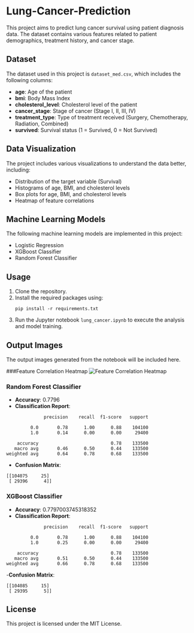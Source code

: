 # Lung-Cancer-Prediction

This project aims to predict lung cancer survival using patient diagnosis data. The dataset contains various features related to patient demographics, treatment history, and cancer stage.

## Dataset

The dataset used in this project is `dataset_med.csv`, which includes the following columns:

- **age**: Age of the patient
- **bmi**: Body Mass Index
- **cholesterol_level**: Cholesterol level of the patient
- **cancer_stage**: Stage of cancer (Stage I, II, III, IV)
- **treatment_type**: Type of treatment received (Surgery, Chemotherapy, Radiation, Combined)
- **survived**: Survival status (1 = Survived, 0 = Not Survived)

## Data Visualization

The project includes various visualizations to understand the data better, including:

- Distribution of the target variable (Survival)
- Histograms of age, BMI, and cholesterol levels
- Box plots for age, BMI, and cholesterol levels
- Heatmap of feature correlations

## Machine Learning Models

The following machine learning models are implemented in this project:

- Logistic Regression
- XGBoost Classifier
- Random Forest Classifier

## Usage

1. Clone the repository.
2. Install the required packages using:
   ```
   pip install -r requirements.txt
   ```
3. Run the Jupyter notebook `lung_cancer.ipynb` to execute the analysis and model training.

## Output Images

The output images generated from the notebook will be included here.

###Feature Correlation Heatmap
![Feature Correlation Heatmap](https://github.com/user-attachments/assets/f6969210-23af-43ac-870b-8c12e2ff5dad)

### Random Forest Classifier
- **Accuracy**: 0.7796
- **Classification Report**:
```
              precision    recall  f1-score   support

         0.0       0.78      1.00      0.88    104100
         1.0       0.14      0.00      0.00     29400

    accuracy                           0.78    133500
   macro avg       0.46      0.50      0.44    133500
weighted avg       0.64      0.78      0.68    133500
```
- **Confusion Matrix**:
```
[[104075     25]
 [ 29396      4]]
```

### XGBoost Classifier
- **Accuracy**: 0.7797003745318352
- **Classification Report**:
```
              precision    recall  f1-score   support

         0.0       0.78      1.00      0.88    104100
         1.0       0.25      0.00      0.00     29400

    accuracy                           0.78    133500
   macro avg       0.51      0.50      0.44    133500
weighted avg       0.66      0.78      0.68    133500
```
-**Confusion Matrix**:
```
[[104085     15]
 [ 29395      5]]
```


## License

This project is licensed under the MIT License.
